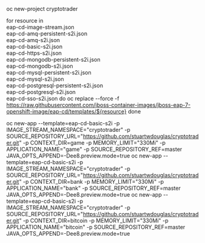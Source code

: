 

oc new-project cryptotrader

for resource in \
  eap-cd-image-stream.json \
  eap-cd-amq-persistent-s2i.json \
  eap-cd-amq-s2i.json \
  eap-cd-basic-s2i.json \
  eap-cd-https-s2i.json \
  eap-cd-mongodb-persistent-s2i.json \
  eap-cd-mongodb-s2i.json \
  eap-cd-mysql-persistent-s2i.json \
  eap-cd-mysql-s2i.json \
  eap-cd-postgresql-persistent-s2i.json \
  eap-cd-postgresql-s2i.json \
  eap-cd-sso-s2i.json
do
  oc replace --force -f \
https://raw.githubusercontent.com/jboss-container-images/jboss-eap-7-openshift-image/eap-cd/templates/${resource}
done

oc new-app --template=eap-cd-basic-s2i -p IMAGE_STREAM_NAMESPACE="cryptotrader" -p SOURCE_REPOSITORY_URL="https://github.com/stuartwdouglas/cryptotrader.git" -p CONTEXT_DIR=game -p MEMORY_LIMIT="330Mi" -p APPLICATION_NAME="game" -p SOURCE_REPOSITORY_REF=master JAVA_OPTS_APPEND=-Dee8.preview.mode=true
oc new-app --template=eap-cd-basic-s2i -p IMAGE_STREAM_NAMESPACE="cryptotrader" -p SOURCE_REPOSITORY_URL="https://github.com/stuartwdouglas/cryptotrader.git" -p CONTEXT_DIR=bank -p MEMORY_LIMIT="330Mi" -p APPLICATION_NAME="bank" -p SOURCE_REPOSITORY_REF=master JAVA_OPTS_APPEND=-Dee8.preview.mode=true
oc new-app --template=eap-cd-basic-s2i -p IMAGE_STREAM_NAMESPACE="cryptotrader" -p SOURCE_REPOSITORY_URL="https://github.com/stuartwdouglas/cryptotrader.git" -p CONTEXT_DIR=bitcoin -p MEMORY_LIMIT="330Mi" -p APPLICATION_NAME="bitcoin" -p SOURCE_REPOSITORY_REF=master JAVA_OPTS_APPEND=-Dee8.preview.mode=true